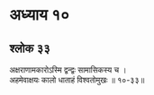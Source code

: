 # अध्याय १०

## श्लोक ३३

अक्षराणामकारोऽस्मि द्वन्द्वः सामासिकस्य च ।<br>अहमेवाक्षयः कालो धाताहं विश्वतोमुखः ॥ १०-३३॥<br><br>

